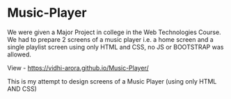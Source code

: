 # Music-Player 

We were given a Major Project in college in the Web Technologies Course. We had to prepare 2 screens of a music player 
i.e. a home screen and a single playlist screen using only HTML and CSS, no JS or BOOTSTRAP was allowed.

View - https://vidhi-arora.github.io/Music-Player/

This is my attempt to design screens of a Music Player (using only HTML AND CSS)

